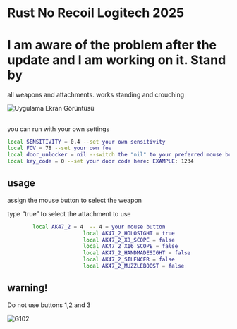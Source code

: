 
# Rust No Recoil Logitech 2025

# I am aware of the problem after the update and I am working on it. Stand by
all weapons and attachments. works standing and crouching

![Uygulama Ekran Görüntüsü](https://user-images.githubusercontent.com/43559704/143996297-681039bf-a738-40e5-9881-5c50638ef14b.gif)


## 
you can run with your own settings

```bash 
local SENSITIVITY = 0.4 --set your own sensitivity
local FOV = 78 --set your own fov
local door_unlocker = nil --switch the "nil" to your preferred mouse button
local key_code = 0 --set your door code here: EXAMPLE: 1234
```

## usage
assign the mouse button to select the weapon

type “true” to select the attachment to use
```bash
        local AK47_2 = 4  -- 4 = your mouse button
						local AK47_2_HOLOSIGHT = true
						local AK47_2_X8_SCOPE = false
						local AK47_2_X16_SCOPE = false
						local AK47_2_HANDMADESIGHT = false
						local AK47_2_SILENCER = false
						local AK47_2_MUZZLEBOOST = false
```
## warning!
Do not use buttons 1,2 and 3


![G102](https://i.imgur.com/D9BmN3A.png)
